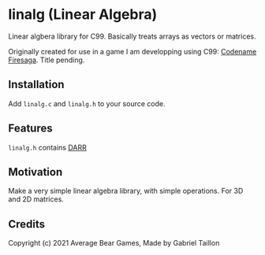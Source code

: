 # linalg (Linear Algebra) 

Linear algbera library for C99. Basically treats arrays as vectors or matrices.
 
Originally created for use in a game I am developping using C99: [Codename Firesaga](https://gitlab.com/Gabinou/firesagamaker). Title pending. 

## Installation
Add ```linalg.c``` and ```linalg.h``` to your source code.

## Features
```linalg.h``` contains [DARR](https://gitlab.com/Gabinou/darr)

## Motivation
Make a very simple linear algebra library, with simple operations. For 3D and 2D matrices.

## Credits
Copyright (c) 2021 Average Bear Games, Made by Gabriel Taillon
